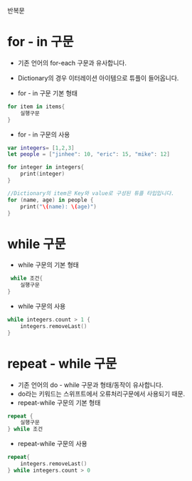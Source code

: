 반복문

# for - in 구문

- 기존 언어의 for-each 구문과 유사합니다.
- Dictionary의 경우 이터레이션 아이템으로 튜플이 들어옵니다.

- for - in 구문 기본 형태

```swift
for item in items{
	실행구문
}
```

- for - in 구문의 사용

```swift
var integers= [1,2,3]
let people = ["jinhee": 10, "eric": 15, "mike": 12]

for integer in integers{
	print(integer)
}

//Dictionary의 item은 Key와 value로 구성된 튜플 타입입니다.
for (name, age) in people {
	print("\(name): \(age)")
}
```

# while 구문

- while 구문의 기본 형태

```swift
 while 조건{
	실행구문
}
```

- while 구문의 사용

```swift
while integers.count > 1 {
	integers.removeLast()
}
```

# repeat - while 구문

- 기존 언어의 do - while 구문과 형태/동작이 유사합니다.
- do라는 키워드는 스위프트에서 오류처리구문에서 사용되기 때문.
- repeat-while 구문의 기본 형태

```swift
repeat {
	실행구문
} while 조건
```

- repeat-while 구문의 사용

```swift
repeat{
	integers.removeLast()
} while integers.count > 0
```
